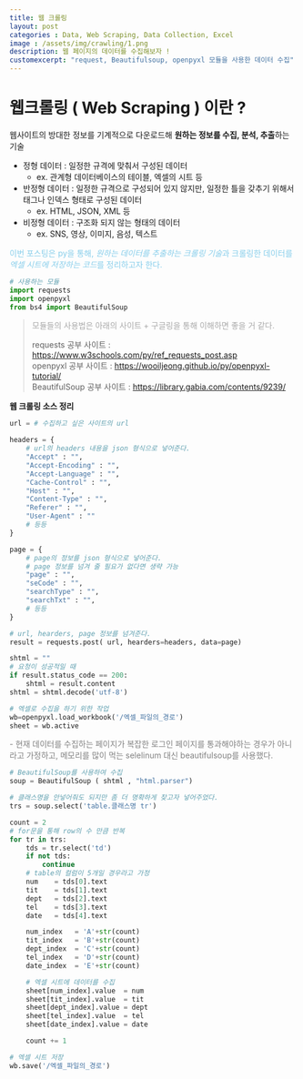 ```yaml
---
title: 웹 크롤링
layout: post   
categories : Data, Web Scraping, Data Collection, Excel 
image : /assets/img/crawling/1.png
description: 웹 페이지의 데이터를 수집해보자 !
customexcerpt: "request, Beautifulsoup, openpyxl 모듈을 사용한 데이터 수집" 
---
```




# 웹크롤링 ( Web Scraping ) 이란 ?
 웹사이트의 방대한 정보를 기계적으로 다운로드해 **원하는 정보를 수집, 분석, 추출**하는 기술 
  


- 정형 데이터 : 일정한 규격에 맞춰서 구성된 데이터  
    - ex. 관계형 데이터베이스의 테이블, 엑셀의 시트 등  
- 반정형 데이터 : 일정한 규격으로 구성되어 있지 않지만, 일정한 틀을 갖추기 위해서 태그나 인덱스 형태로 구성된 데이터  
    - ex. HTML, JSON, XML 등  
- 비정형 데이터 : 구조화 되지 않는 형태의 데이터  
    - ex. SNS, 영상, 이미지, 음성, 텍스트 

<p style="color : skyblue;"> 이번 포스팅은 py을 통해, <i>원하는 데이터를 추출하는 크롤링 기술</i>과 크롤링한 데이터를 <i>엑셀 시트에 저장하는 코드</i>를 정리하고자 한다.</p>
 


~~~py
# 사용하는 모듈
import requests  
import openpyxl  
from bs4 import BeautifulSoup  
~~~
> <p style="color:darkgray;"> 모듈들의 사용법은 아래의 사이트 + 구글링을 통해 이해하면 좋을 거 같다. </p>
> 
> requests 공부 사이트 : https://www.w3schools.com/py/ref_requests_post.asp  
> openpyxl 공부 사이트 : https://wooiljeong.github.io/py/openpyxl-tutorial/  
> BeautifulSoup 공부 사이트 : https://library.gabia.com/contents/9239/  



**웹 크롤링 소스 정리**
  
~~~py
url = # 수집하고 싶은 사이트의 url 

headers = {
    # url의 headers 내용을 json 형식으로 넣어준다.
    "Accept" : "",
    "Accept-Encoding" : "",
    "Accept-Language" : "",
    "Cache-Control" : "",
    "Host" : "",
    "Content-Type" : "",
    "Referer" : "",
    "User-Agent" : ""
    # 등등 
}

page = {
    # page의 정보를 json 형식으로 넣어준다.
    # page 정보를 넘겨 줄 필요가 없다면 생략 가능
    "page" : "",
    "seCode" : "",
    "searchType" : "",
    "searchTxt" : "",
    # 등등 
}
~~~

~~~py
# url, hearders, page 정보를 넘겨준다.
result = requests.post( url, hearders=headers, data=page)

shtml = ""
# 요청이 성공적일 때
if result.status_code == 200:
    shtml = result.content
shtml = shtml.decode('utf-8')
~~~


~~~py
# 엑셀로 수집을 하기 위한 작업
wb=openpyxl.load_workbook('/엑셀_파일의_경로')
sheet = wb.active
~~~


<p style="color:grey;">- 현재 데이터를 수집하는 페이지가 복잡한 로그인 페이지를 통과해야하는 경우가 아니라고 가정하고, 메모리를 많이 먹는 selelinum 대신 beautifulsoup를 사용했다.</p>

~~~py
# BeautifulSoup를 사용하여 수집
soup = BeautifulSoup ( shtml , "html.parser")

# 클래스명을 안넣어줘도 되지만 좀 더 명확하게 찾고자 넣어주었다.
trs = soup.select('table.클래스명 tr')
~~~

~~~py
count = 2
# for문을 통해 row의 수 만큼 반복
for tr in trs:
    tds = tr.select('td')
    if not tds:
        continue 
    # table의 컬럼이 5개일 경우라고 가정  
    num    = tds[0].text
    tit    = tds[1].text
    dept   = tds[2].text
    tel    = tds[3].text
    date   = tds[4].text

    num_index   = 'A'+str(count)
    tit_index   = 'B'+str(count)
    dept_index  = 'C'+str(count)
    tel_index   = 'D'+str(count)
    date_index  = 'E'+str(count)

    # 엑셀 시트에 데이터를 수집
    sheet[num_index].value  = num
    sheet[tit_index].value  = tit
    sheet[dept_index].value = dept
    sheet[tel_index].value  = tel
    sheet[date_index].value = date

    count += 1

# 엑셀 시트 저장 
wb.save('/엑셀_파일의_경로')    
~~~
